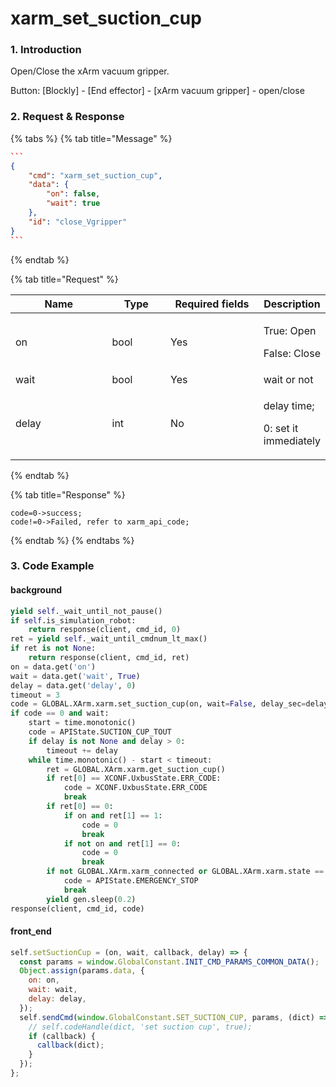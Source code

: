 # xarm\_set\_suction\_cup

### 1. Introduction

Open/Close the xArm vacuum gripper.

Button: \[Blockly] - \[End effector] - \[xArm vacuum gripper] - open/close

### 2. Request & Response

{% tabs %}
{% tab title="Message" %}
````json
```
{
    "cmd": "xarm_set_suction_cup",
    "data": {
        "on": false,
        "wait": true
    },
    "id": "close_Vgripper"
}
```
````
{% endtab %}

{% tab title="Request" %}
<table data-full-width="true"><thead><tr><th width="142">Name</th><th width="79">Type</th><th width="135">Required fields</th><th>Description</th></tr></thead><tbody><tr><td>on</td><td>bool</td><td>Yes</td><td><p>True: Open</p><p>False: Close</p></td></tr><tr><td>wait</td><td>bool</td><td>Yes</td><td>wait or not</td></tr><tr><td>delay</td><td>int</td><td>No</td><td><p>delay time; </p><p>0: set it immediately</p></td></tr></tbody></table>
{% endtab %}

{% tab title="Response" %}
```
code=0->success;
code!=0->Failed, refer to xarm_api_code;
```
{% endtab %}
{% endtabs %}

### 3. Code Example

#### background

```python
yield self._wait_until_not_pause()
if self.is_simulation_robot:
    return response(client, cmd_id, 0)
ret = yield self._wait_until_cmdnum_lt_max()
if ret is not None:
    return response(client, cmd_id, ret)
on = data.get('on')
wait = data.get('wait', True)
delay = data.get('delay', 0)
timeout = 3
code = GLOBAL.XArm.xarm.set_suction_cup(on, wait=False, delay_sec=delay)
if code == 0 and wait:
    start = time.monotonic()
    code = APIState.SUCTION_CUP_TOUT
    if delay is not None and delay > 0:
        timeout += delay
    while time.monotonic() - start < timeout:
        ret = GLOBAL.XArm.xarm.get_suction_cup()
        if ret[0] == XCONF.UxbusState.ERR_CODE:
            code = XCONF.UxbusState.ERR_CODE
            break
        if ret[0] == 0:
            if on and ret[1] == 1:
                code = 0
                break
            if not on and ret[1] == 0:
                code = 0
                break
        if not GLOBAL.XArm.xarm_connected or GLOBAL.XArm.xarm.state == 4:
            code = APIState.EMERGENCY_STOP
            break
        yield gen.sleep(0.2)
response(client, cmd_id, code)
```

#### front\_end

```javascript
self.setSuctionCup = (on, wait, callback, delay) => {
  const params = window.GlobalConstant.INIT_CMD_PARAMS_COMMON_DATA();
  Object.assign(params.data, {
    on: on,
    wait: wait,
    delay: delay,
  });
  self.sendCmd(window.GlobalConstant.SET_SUCTION_CUP, params, (dict) => {
    // self.codeHandle(dict, 'set suction cup', true);
    if (callback) {
      callback(dict);
    }
  });
};
```
